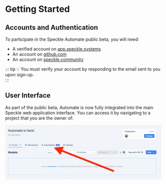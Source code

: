 # Getting Started

## Accounts and Authentication

To participate in the Speckle Automate public beta, you will need:

- A verified account on [app.speckle.systems](https://app.speckle.systems)  
- An account on [github.com](https://github.com)  
- An account on [speckle.community](https://speckle.community)


::: tip 💡 
You must verify your account by responding to the email sent to you upon sign-up.  
::: 


## User Interface

As part of the public beta, Automate is now fully integrated into the main Speckle web application interface. You can access it by navigating to a project that you are the owner of:

![Automate integrated into the Speckle web application](./img/integrated-ui.png)
